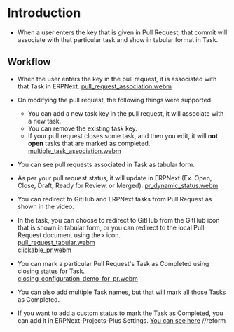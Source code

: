 # Introduction
- When a user enters the key that is given in Pull Request, that commit will associate with that particular task and show in tabular format in Task.

## Workflow
- When the user enters the key in the pull request, it is associated with that Task in ERPNext.
[pull_request_association.webm](https://github.com/Improwised/ERPNext-projects-plus/assets/124968745/e1554ddf-67f5-49d8-bcac-26592f23f148)

- On modifying the pull request, the following things were supported.
    - You can add a new task key in the pull request, it will associate with a new task.
    - You can remove the existing task key.
    - If your pull request closes some task, and then you edit, it will **not open** tasks that are marked as completed.
[multiple_task_association.webm](https://github.com/Improwised/ERPNext-projects-plus/assets/124968745/13fd3596-25c5-4783-9a1b-5977ab7e5cbe)

- You can see pull requests associated in Task as tabular form.
- As per your pull request status, it will update in ERPNext (Ex. Open, Close, Draft, Ready for Review, or Merged).
  [pr_dynamic_status.webm](https://github.com/Improwised/ERPNext-projects-plus/assets/124968745/b7bb3d65-c275-44ad-b39e-c2dab8c6ed22)

- You can redirect to GitHub and ERPNext tasks from Pull Request as shown in the video.
- In the task, you can choose to redirect to GitHub from the GitHub icon that is shown in tabular form, or you can redirect to the local Pull Request document using the> icon.<br/>
[pull_request_tabular.webm](https://github.com/Improwised/ERPNext-projects-plus/assets/124968745/75ee933a-c234-43f6-b973-d5c479ed3991) <br/>
[clickable_pr.webm](https://github.com/Improwised/ERPNext-projects-plus/assets/124968745/36ce174b-a1fd-499d-82da-fc11db264bce)

- You can mark a particular Pull Request's Task as Completed using closing status for Task.<br/>
[closing_configuration_demo_for_pr.webm](https://github.com/Improwised/ERPNext-projects-plus/assets/124968745/cdd8c88e-ded0-4a03-9097-c93610f6e217)

- You can also add multiple Task names, but that will mark all those Tasks as Completed.
- If you want to add a custom status to mark the Task as Completed, you can add it in ERPNext-Projects-Plus Settings. [You can see here](https://github.com/Improwised/ERPNext-projects-plus/blob/develop/docs/Custom%20Task%20Closing%20Configurations/README.md) //reform
